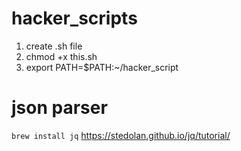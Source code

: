 # hacker_scripts
1. create .sh file
2. chmod +x this.sh
3. export PATH=$PATH:~/hacker_script

# json parser 
`brew install jq`
https://stedolan.github.io/jq/tutorial/
